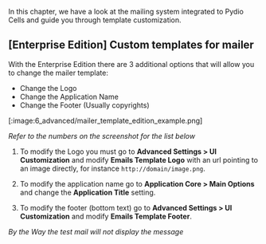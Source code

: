 In this chapter, we have a look at the mailing system integrated to Pydio Cells and guide you through template customization.

## [Enterprise Edition] Custom templates for mailer

With the Enterprise Edition there are 3 additional options that will allow you to change the mailer template:

* Change the Logo
* Change the Application Name
* Change the Footer (Usually copyrights)

[:image:6_advanced/mailer_template_edition_example.png]

_Refer to the numbers on the screenshot for the list below_

1. To modify the Logo you must go to **Advanced Settings > UI Customization** and modify **Emails Template Logo** with an url pointing to an image directly, for instance `http://domain/image.png`.

2. To modify the application name go to **Application Core > Main Options** and change the **Application Title** setting.

3. To modify the footer (bottom text) go to **Advanced Settings > UI Customization** and modify **Emails Template Footer**.

_By the Way the test mail will not display the message_